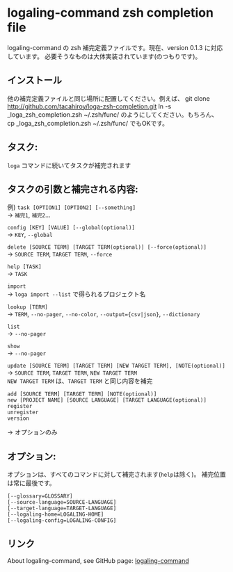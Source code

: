 logaling-command zsh completion file
===========

logaling-command の zsh 補完定義ファイルです。現在、version 0.1.3 に対応しています。
必要そうなものは大体実装されています(のつもりです)。

## インストール
他の補完定義ファイルと同じ場所に配置してください。例えば、
    git clone http://github.com/tacahiroy/loga-zsh-completion.git
    ln -s _loga_zsh_completion.zsh ~/.zsh/func/
のようにしてください。もちろん、
    cp _loga_zsh_completion.zsh ~/.zsh/func/
でもOKです。

## タスク:
`loga` コマンドに続いてタスクが補完されます

## タスクの引数と補完される内容:
例)
`task [OPTION1] [OPTION2] [--something]`  
-> `補完1`, `補完2`...

`config [KEY] [VALUE] [--global(optional)]`  
-> `KEY`, `--global`

`delete [SOURCE TERM] [TARGET TERM(optional)] [--force(optional)]`  
-> `SOURCE TERM`, `TARGET TERM`, `--force`

`help [TASK]`  
-> `TASK`

`import`  
-> `loga import --list` で得られるプロジェクト名

`lookup [TERM]`  
-> `TERM`, `--no-pager`, `--no-color`, `--output={csv|json}`, `--dictionary`

`list`  
-> `--no-pager`

`show`  
-> `--no-pager`

`update [SOURCE TERM] [TARGET TERM] [NEW TARGET TERM], [NOTE(optional)]`  
-> `SOURCE TERM`,  `TARGET TERM`,  `NEW TARGET TERM`  
`NEW TARGET TERM` は、`TARGET TERM` と同じ内容を補完

    add [SOURCE TERM] [TARGET TERM] [NOTE(optional)]
    new [PROJECT NAME] [SOURCE LANGUAGE] [TARGET LANGUAGE(optional)]
    register
    unregister
    version
-> オプションのみ


## オプション:
オプションは、すべてのコマンドに対して補完されます(`help`は除く)。
補完位置は常に最後です。

    [--glossary=GLOSSARY]
    [--source-language=SOURCE-LANGUAGE]
    [--target-language=TARGET-LANGUAGE]
    [--logaling-home=LOGALING-HOME]
    [--logaling-config=LOGALING-CONFIG]


## リンク
About logaling-command, see GitHub page:
 [logaling-command](https://github.com/logaling/logaling-command)

